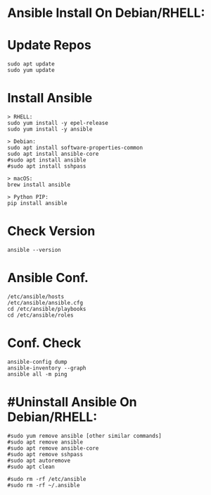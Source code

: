 # Ansible Install On Debian/RHELL:

# Update Repos
```
sudo apt update
sudo yum update
```
# Install Ansible
```
> RHELL:
sudo yum install -y epel-release
sudo yum install -y ansible

> Debian:
sudo apt install software-properties-common
sudo apt install ansible-core
#sudo apt install ansible
#sudo apt install sshpass

> macOS:
brew install ansible

> Python PIP:
pip install ansible
```
# Check Version
```
ansible --version
```
# Ansible Conf.
```
/etc/ansible/hosts
/etc/ansible/ansible.cfg
cd /etc/ansible/playbooks
cd /etc/ansible/roles
```
# Conf. Check
```
ansible-config dump
ansible-inventory --graph
ansible all -m ping
```
# #Uninstall Ansible On Debian/RHELL:
```
#sudo yum remove ansible [other similar commands]
#sudo apt remove ansible
#sudo apt remove ansible-core
#sudo apt remove sshpass
#sudo apt autoremove
#sudo apt clean

#sudo rm -rf /etc/ansible
#sudo rm -rf ~/.ansible
```
